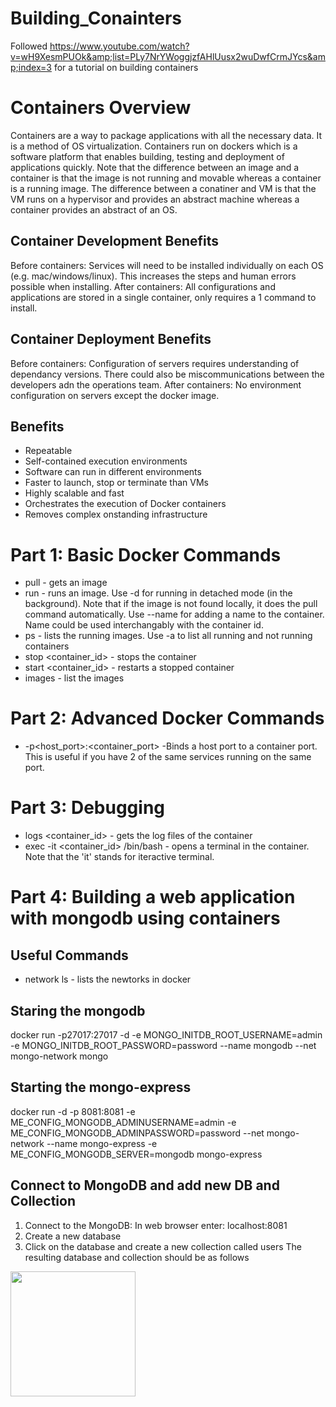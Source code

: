 # Building_Conainters
Followed https://www.youtube.com/watch?v=wH9XesmPUOk&amp;list=PLy7NrYWoggjzfAHlUusx2wuDwfCrmJYcs&amp;index=3 
for a tutorial on building containers

# Containers Overview
Containers are a way to package applications with all the necessary data. It is a method of OS virtualization. Containers run on dockers which is a software platform that enables building, testing and deployment of applications quickly. Note that the difference between an image and a container is that the image is not running and movable whereas a container is a running image. The difference between a conatiner and VM is that the VM runs on a hypervisor and provides an abstract machine whereas a container provides an abstract of an OS. 

## Container Development Benefits
Before containers: Services will need to be installed individually on each OS (e.g. mac/windows/linux). This increases the steps and human errors possible when installing.
After containers: All configurations and applications are stored in a single container, only requires a 1 command to install. 

## Container Deployment Benefits 
Before containers: Configuration of servers requires understanding of dependancy versions. There could also be miscommunications between the developers adn the operations team.
After containers: No environment configuration on servers except the docker image.

## Benefits
* Repeatable
* Self-contained execution environments
* Software can run in different environments
* Faster to launch, stop or terminate than VMs
* Highly scalable and fast 
* Orchestrates the execution of Docker containers
* Removes complex onstanding infrastructure

# Part 1: Basic Docker Commands
* pull - gets an image
* run - runs an image. Use -d for running in detached mode (in the background). Note that if the image is not found locally, it does the pull command automatically. Use --name for adding a name to the container. Name could be used interchangably with the container id. 
* ps - lists the running images. Use -a to list all running and not running containers
* stop <container_id> - stops the container
* start <container_id> - restarts a stopped container
* images - list the images 

# Part 2: Advanced Docker Commands
* -p<host_port>:<container_port> -Binds a host port to a container port. This is useful if you have 2 of the same services running on the same port. 

# Part 3: Debugging
* logs <container_id> - gets the log files of the container
* exec -it <container_id> /bin/bash - opens a terminal in the container. Note that the 'it' stands for iteractive terminal. 

# Part 4: Building a web application with mongodb using containers
## Useful Commands
* network ls - lists the newtorks in docker

## Staring the mongodb
docker run -p27017:27017 -d -e MONGO_INITDB_ROOT_USERNAME=admin -e MONGO_INITDB_ROOT_PASSWORD=password --name mongodb --net mongo-network mongo

## Starting the mongo-express
docker run -d -p 8081:8081 -e ME_CONFIG_MONGODB_ADMINUSERNAME=admin -e ME_CONFIG_MONGODB_ADMINPASSWORD=password --net mongo-network --name mongo-express -e ME_CONFIG_MONGODB_SERVER=mongodb mongo-express

## Connect to MongoDB and add new DB and Collection
1. Connect to the MongoDB: In web browser enter: localhost:8081
2. Create a new database
3. Click on the database and create a new collection called users
The resulting database and collection should be as follows
<img src="/images/collection.png" height=200>



